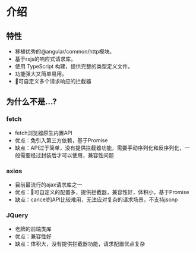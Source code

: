 # 介绍

## 特性

- 移植优秀的@angular/common/http模块。
- 基于rxjs的响应式请求库。
- 使用 TypeScript 构建，提供完整的类型定义文件。
- 功能强大又简单易用。
- 可自定义多个请求响应的拦截器

## 为什么不是...?

### fetch
- fetch浏览器原生内置API
- 优点：免引入第三方依赖，基于Promise
- 缺点：API过于简单，没有提供拦截器功能，需要手动序列化和反序列化，一般需要经过封装后才可以使用，兼容性问题

### axios
- 目前最流行的ajax请求库之一
- 优点：可自定义的配置多，提供拦截器，兼容性好，体积小，基于Promise
- 缺点：cancel的API比较难用，无法应对复杂的请求场景，不支持jsonp

### JQuery
- 老牌的前端类库
- 优点：兼容性好
- 缺点：体积大，没有提供拦截器功能，请求配置优点复杂